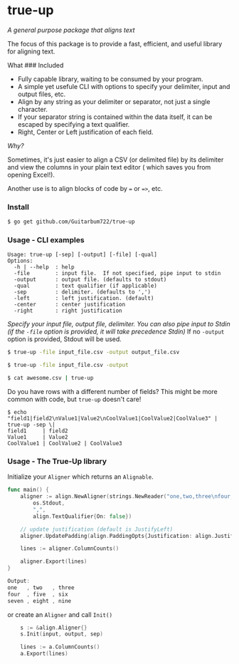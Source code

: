 # true-up
_A general purpose package that aligns text_

The focus of this package is to provide a fast, efficient, and useful library for aligning text.

What ### Included

* Fully capable library, waiting to be consumed by your program.
* A simple yet usefule CLI with options to specify your delimiter, input and output files, etc.
* Align by any string as your delimiter or separator, not just a single character.
* If your separator string is contained within the data itself, it can be escaped by specifying
a text qualifier.
* Right, Center or Left justification of each field.

_Why?_

Sometimes, it's just easier to align a CSV (or delimited file) by its delimiter and view the columns in your plain text editor ( which saves you from opening Excel!).

Another use is to align blocks of code by `=` or `=>`, etc.

### Install

```sh
$ go get github.com/Guitarbum722/true-up
```

### Usage - CLI examples

```
Usage: true-up [-sep] [-output] [-file] [-qual]
Options:
  -h | --help  : help
  -file        : input file.  If not specified, pipe input to stdin
  -output      : output file. (defaults to stdout)
  -qual        : text qualifier (if applicable)
  -sep         : delimiter. (defaults to ',')
  -left        : left justification. (default)
  -center      : center justification
  -right       : right justification
```

_Specify your input file, output file, delimiter._
*You can also pipe input to Stdin (if the `-file` option is provided, it will take precedence Stdin)*
If no `-output` option is provided, Stdout will be used.

```sh
$ true-up -file input_file.csv -output output_file.csv

$ true-up -file input_file.csv -output 

$ cat awesome.csv | true-up
```

Do you have rows with a different number of fields?  This might be more common with code, but `true-up` doesn't care!

```
$ echo "field1|field2\nValue1|Value2\nCoolValue1|CoolValue2|CoolValue3" | true-up -sep \|
field1     | field2
Value1     | Value2
CoolValue1 | CoolValue2 | CoolValue3
```

### Usage - The True-Up library

Initialize your `Aligner` which returns an `Alignable`.
```go
func main() {
	aligner := align.NewAligner(strings.NewReader("one,two,three\nfour,five,six\nseven,eight,nine"),
		os.Stdout,
		",",
		align.TextQualifier{On: false})

	// update justification (default is JustifyLeft)
	aligner.UpdatePadding(align.PaddingOpts{Justification: align.JustifyCenter})

	lines := aligner.ColumnCounts()

	aligner.Export(lines)
}

Output:
one   , two   , three
four  , five  , six
seven , eight , nine

```

or create an `Aligner` and call `Init()`

```go
    s := &align.Aligner{}
    s.Init(input, output, sep)
```

```go
    lines := a.ColumnCounts()
    a.Export(lines)
```